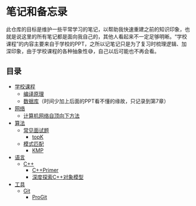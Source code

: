 # 笔记和备忘录
此仓库的目标是维护一些平常学习的笔记，以帮助我快速重建之前的知识印象，也就是说这里的所有笔记都是面向我自己的，其他人看起来不一定足够明晰。“学校课程”的内容主要来自于学校的PPT，之所以记笔记只是为了复习时梳理逻辑、加深印象，由于学校课程的各种抽象性😅，自己以后可能也不再会看。

## 目录
- [学校课程](学校课程)
    - [编译原理](学校课程/编译原理)
    - [数据库](学校课程/数据库)（时间少加上后面的PPT看不懂的缘故，只记录到第7章）
- [网络](网络)
    - [计算机网络自顶向下方法](网络/计算机网络自顶向下方法)
- [算法](算法)
    - [常见面试题](算法/常见面试题)
        - [topK](算法/常见面试题/topK)
    - [模式匹配](算法/模式匹配)
        - [KMP](算法/模式匹配/KMP)
- [语言](语言)
    - [C++](语言/C++)
        - [C++Primer](语言/C++/C++Primer)
        - [深度探索C++对象模型](语言/C++/深度探索C++对象模型)
- [工具](工具)
    - [Git](工具/Git)
        - [ProGit](工具/Git/ProGit)